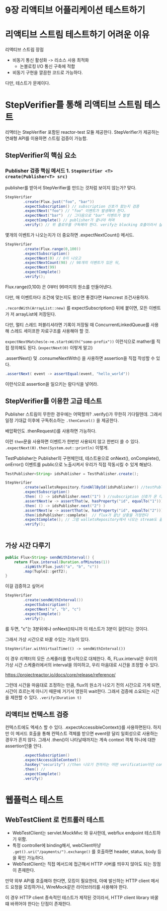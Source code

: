 # 9장 리액티브 어플리케이션 테스트하기

# 리액티브 스트림 테스트하기 어려운 이유

리액티브 스트림 장점
- 비동기 통신 활성화 -> 리소스 사용 최적화
  - 논블로킹 I/O 통신 구축에 적합
- 비동기 구현을 깔끔한 코드로 가능하다.

다만, 테스트가 문제이다.

# StepVerifier를 통해 리액티브 스트림 테스트

리액터는 StepVerifier 포함된 reactor-test 모듈 제공한다. 
StepVerifier가 제공하는 연쇄형 API를 이용하면 스트림 검증이 가능함.

## StepVerifier의 핵심 요소

### Publisher 검증 핵심 메서드 1. `StepVerifier <T> create(Publisher<T> src)`
publisher를 받아서 StepVerifier를 만드는 것처럼 보이지 않는가? 맞다.
 
```java
StepVerifier
        .create(Flux.just("foo", "bar"))
        .expectSubscription() // subscription 신호가 왔는지 검증
        .expectNext("foo") // "foo" 이벤트가 발생해야 한다.
        .expectNext("bar")  // 그다음으로 "bar" 이벤트가 발생
        .expectComplete() // publisher가 끝나야 하며
        .verify() // 위 플로우를 구독해야 한다. verify는 blocking 호출이라서 실행을 차단시킨다.
```

몇개의 이벤트가 나오는지가 더 중요하면 .expectNextCount() 메서드.

```java
StepVerifier
        .create(Flux.range(0,100))
        .expectSubscription()
        .expectNext(0) // 0이 나오고
        .expectNextCount(98) // 98개의 이벤트가 있은 뒤,
        .expectNext(99) 
        .expectComplete()
        .verify();
```

Flux.range(0,100) 은 0부터 99까지의 원소를 만들어낸다.

다만, 매 이벤트마다 조건에 맞는지도 봤으면 좋겠다면 Hamcrest 조건사용하자. 


`.recordWith(ArrayList::new)` 를 expectSubscription() 뒤에 붙이면, 모든 이벤트가 저 arrayList에 저장된다.

다만, 멀티 스레드 퍼블리셔라면 기록이 저장될 때 ConcurrentLinkedQueue를 사용해 스레드 세이프한 자료구조를 사용해야 할 것.

`expectNextMatches(e->e.startsWith("some-prefix"))` 이런식으로 mather를 직접 정의해도 된다.  (`expectNext(0)` 이렇게 말고)

.assertNext() 및 .consumeNextWith() 을 사용하면 assertion을 직접 작성할 수 있다.

```java
.assertNext( event -> assertEqual(event, "hello_world"))
```
이런식으로 assertion을 일으키는 람다식을 넣어라.


## StepVerifier를 이용한 고급 테스트

Publisher 스트림이 무한한 경우에는 어떡할까? .verify()가 무한히 기다릴텐데.
그래서 일정 기대값 이후에 구독취소하는 `.thenCancel()` 을 제공한다.

배압확인도 .thenRequest()를 사용하면 가능하다. 

이런 `then`문을 사용하면 이벤트가 한번만 사용되지 않고 한번더 쓸 수 있다. `.expectNext(0).then(System.out::println)` 이렇게.

TestPublisher는 Publisher의 구현체인데, 테스트용으로 onNext(), onComplete(), onError() 이벤트를 public으로 노출시켜서 우리가 직접 작동시킬 수 있게 해놨다.

```java
TestPublisher<String> idsPublisher = TestPublisher.create();

StepVerifier
        .create(walletsRepository.findAllById(idsPublisher)) //testPublisher flux를 받는 findAllById함수
        .expectSubscription()
        .then( () -> idsPublisher.next("1") ) //subscription 신호가 온 다음, testPublisher flux가 onNext로 1 이라는 이벤트를 만들게 한다. 
        .assertNext(w -> assertThat(w, hasProperty("id", equalTo("1"))))  // 1이란 신호를 받아서 findAllById(1)을 했기 때문에 wallet클래스가 생겼다. 
        .then( () -> idsPublisher.next("2") )
        .assertNext(w -> assertThat(w, hasProperty("id", equalTo("2"))))  // 2이란 신호를 받아서 findAllById(2)을 했기 때문에 wallet클래스가 생겼다.
        .then(idsPublisher::complete)  // flux가 끝난 상황을 가정한다
        .expectComplete(); // 그럼 walletsRepository에서 나오는 stream도 끝나기를 기대한다.
        .verify();
        

```

## 가상 시간 다루기

```java
public Flux<String> sendWithInterval() {
    return Flux.interval(Duration.ofMinutes(1))
        .zipWith(Flux.just("a", "b", "c"))
        .map(Tuple2::getT2);
}
```

이걸 검증하고 싶어서

```java
StepVerifier
        .create(sendWithInterval())
        .expectSubscription()
        .expectNext("a", "b", "c")
        .expectComplete()
        .verify();
```
를 두면, "c"는 3분뒤에나 onNext()되니까 이 테스트가 3분이 걸린다는 것이다.

그래서 가상 시간으로 바꿀 수있는 기능이 있다.

`StepVerifier.withVirtualTime(() -> sendWithInterval())`

이 경우 리액터의 모든 스케줄러를 명시적으로 대체한다. 즉, FLux.interval은 우리의 가상 시간 스케줄러에서의 interval을 의미하고, 
우리 마음대로 시간을 조정할 수 있다.

https://projectreactor.io/docs/core/release/reference/

그런데 시간을 마음대로 조정하는 만큼, flux의 원소가 나오기 전의 시간으로 가게 되면, 시간이 흐르는게 아니기 때문에 거기서 영원히 wait한다. 
그래서 검증에 소요되는 시간을 제한할 수 있다. `.verify(Duration t)`


## 리액티브 컨텍스트 검증
컨텍스트에도 엑세스 할 수 있다. .expectAccessibleContext()를 사용하면된다. 
하지만 이 메서드 호출을 통해 컨텍스트 객체를 받으면 event랑 달리 일회성으로 사용하는 경우가 흔치 않다.
그래서 .then()이 나타날때까지는 계속 context 객체 하나에 대한 assertion인줄 안다.

```java
        .expectSubscription()
        .expectAccessibleContext()
        .hasKey("security") //then 나오기 전까지는 어떤 verification이던 context 객체와 연관됨.
        .then() // 
        .expectComplete()
        .verify()
```


# 웹플럭스 테스트 

## WebTestClient 로 컨트롤러 테스트

- WebTestClient는 servlet.MockMvc 와 유사한데, webflux endpoint  테스트하기 위함. 
- 특정 controller에 binding해서, webClient마냥 `.get().uri("/payments/").exchange()` 를 호출하면 header, status, body 등을 확인 가능하다.
- WebTestClient는 직접 메서드에 접근해서 HTTP 서버를 띄우지 않아도 되는 장점이 존재한다.

만약 외부 API를 호출해야 한다면, 모킹이 필요한데, 아예 발신하는 HTTP client 메서드 요청을 모킹하거나, WireMock같은 라이브러리를 사용해야 한다. 

이 경우 HTTP client 종속적인 테스트가 제작된 것이라서, HTTP client library 바꿀떄 바뀌어야 한다는 단점이 존재한다. 